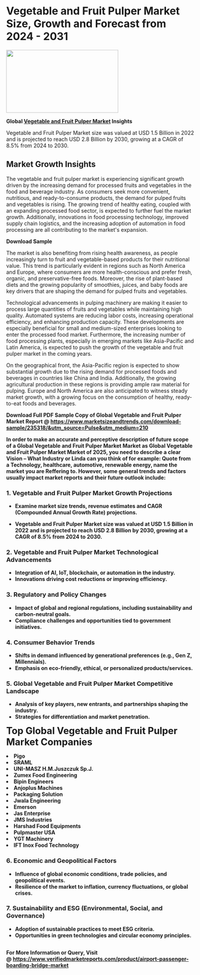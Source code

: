 <H1>Vegetable and Fruit Pulper Market Size, Growth and Forecast from 2024 - 2031</H1><img class="aligncenter size-medium wp-image-584254" src="https://thirdeyenews.in/wp-content/uploads/2024/09/Global-Market-Research-300x168.jpeg" alt="" width="300" height="168" /><p><strong>Global&nbsp;<a href="https://www.marketsizeandtrends.com/download-sample/235318/&amp;utm_source=Pulse&amp;utm_medium=210">Vegetable and Fruit Pulper Market</a> Insights</strong></p><p>Vegetable and Fruit Pulper Market size was valued at USD 1.5 Billion in 2022 and is projected to reach USD 2.8 Billion by 2030, growing at a CAGR of 8.5% from 2024 to 2030.</p><p><h2>Market Growth Insights</h2> <p>The vegetable and fruit pulper market is experiencing significant growth driven by the increasing demand for processed fruits and vegetables in the food and beverage industry. As consumers seek more convenient, nutritious, and ready-to-consume products, the demand for pulped fruits and vegetables is rising. The growing trend of healthy eating, coupled with an expanding processed food sector, is expected to further fuel the market growth. Additionally, innovations in food processing technology, improved supply chain logistics, and the increasing adoption of automation in food processing are all contributing to the market's expansion.</p> <p><strong>Download Sample</strong></p> <p>The market is also benefiting from rising health awareness, as people increasingly turn to fruit and vegetable-based products for their nutritional value. This trend is particularly evident in regions such as North America and Europe, where consumers are more health-conscious and prefer fresh, organic, and preservative-free foods. Moreover, the rise of plant-based diets and the growing popularity of smoothies, juices, and baby foods are key drivers that are shaping the demand for pulped fruits and vegetables.</p> <p>Technological advancements in pulping machinery are making it easier to process large quantities of fruits and vegetables while maintaining high quality. Automated systems are reducing labor costs, increasing operational efficiency, and enhancing production capacity. These developments are especially beneficial for small and medium-sized enterprises looking to enter the processed food market. Furthermore, the increasing number of food processing plants, especially in emerging markets like Asia-Pacific and Latin America, is expected to push the growth of the vegetable and fruit pulper market in the coming years.</p> <p>On the geographical front, the Asia-Pacific region is expected to show substantial growth due to the rising demand for processed foods and beverages in countries like China and India. Additionally, the growing agricultural production in these regions is providing ample raw material for pulping. Europe and North America are also anticipated to witness steady market growth, with a growing focus on the consumption of healthy, ready-to-eat foods and beverages.</p> <p><strong></p><p><span class=""><strong>Download Full PDF Sample Copy of Global Vegetable and Fruit Pulper Market Report</strong> @ <a href="https://www.marketsizeandtrends.com/download-sample/235318/&amp;utm_source=Pulse&amp;utm_medium=210" target="_blank">https://www.marketsizeandtrends.com/download-sample/235318/&amp;utm_source=Pulse&amp;utm_medium=210</a></span></p><p>In order to make an accurate and perceptive description of future scope of a Global&nbsp;Vegetable and Fruit Pulper Market Market as Global&nbsp;Vegetable and Fruit Pulper Market Market of 2025, you need to describe a clear Vision &ndash; What Industry or Linda can you think of for example: Quote from a Technology, healthcare, automotive, renewable energy, name the market you are Reffering to. However, some general trends and factors usually impact market reports and their future outlook include:</p><h3>1.&nbsp;<strong>Vegetable and Fruit Pulper Market Growth Projections</strong></h3><ul><li>Examine market size trends, revenue estimates and CAGR (Compounded Annual Growth Rate) projections.</li><li><p>Vegetable and Fruit Pulper Market size was valued at USD 1.5 Billion in 2022 and is projected to reach USD 2.8 Billion by 2030, growing at a CAGR of 8.5% from 2024 to 2030.</p></li></ul><h3>2.&nbsp;<strong>Vegetable and Fruit Pulper Market Technological Advancements</strong></h3><ul><li>Integration of AI, IoT, blockchain, or automation in the industry.</li><li>Innovations driving cost reductions or improving efficiency.</li></ul><h3>3.&nbsp;<strong>Regulatory and Policy Changes</strong></h3><ul><li>Impact of global and regional regulations, including sustainability and carbon-neutral goals.</li><li>Compliance challenges and opportunities tied to government initiatives.</li></ul><h3>4.&nbsp;<strong>Consumer Behavior Trends</strong></h3><ul><li>Shifts in demand influenced by generational preferences (e.g., Gen Z, Millennials).</li><li>Emphasis on eco-friendly, ethical, or personalized products/services.</li></ul><h3>5.&nbsp;<strong>Global Vegetable and Fruit Pulper Market Competitive Landscape</strong></h3><ul><li>Analysis of key players, new entrants, and partnerships shaping the industry.</li><li>Strategies for differentiation and market penetration.</li></ul><p data-pm-slice="1 1 []"><span style="color: inherit; font-family: inherit; font-size: 25px;">Top Global Vegetable and Fruit Pulper Market Companies</span></p><div class="" data-test-id=""><p><li>Pigo</li><li> SRAML</li><li> UNI-MASZ H.M.Juszczuk Sp.J.</li><li> Zumex Food Engineering</li><li> Bipin Engineers</li><li> Anjoplus Machines</li><li> Packaging Solution</li><li> Jwala Engineering</li><li> Emerson</li><li> Jas Enterprise</li><li> JMS Industries</li><li> Harshad Food Equipments</li><li> Pulpmaster USA</li><li> YGT Machinery</li><li> IFT Inox Food Technology</li></p></div><h3>6.&nbsp;<strong>Economic and Geopolitical Factors</strong></h3><ul><li>Influence of global economic conditions, trade policies, and geopolitical events.</li><li>Resilience of the market to inflation, currency fluctuations, or global crises.</li></ul><h3>7.&nbsp;<strong>Sustainability and ESG (Environmental, Social, and Governance)</strong></h3><ul><li>Adoption of sustainable practices to meet ESG criteria.</li><li>Opportunities in green technologies and circular economy principles.</li></ul><h2><strong style="font-size: 14px;">For More Information or Query, Visit @&nbsp;</strong><a style="background-color: #ffffff; font-size: 14px;" href="https://www.marketsizeandtrends.com/report/vegetable-and-fruit-pulper-market/" target="_blank">https://www.verifiedmarketreports.com/product/airport-passenger-boarding-bridge-market</a></h2>
